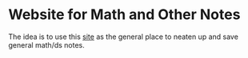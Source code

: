 # Website for Math and Other Notes

The idea is to use this [site](https://jakerobertbaker.github.io/) as the general place to neaten up and save general math/ds notes.